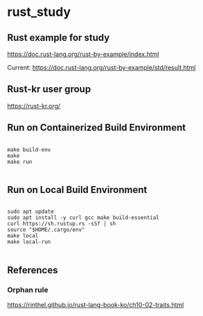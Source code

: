 # rust_study

## Rust example for study 
https://doc.rust-lang.org/rust-by-example/index.html

Current:
https://doc.rust-lang.org/rust-by-example/std/result.html

## Rust-kr user group
https://rust-kr.org/

## Run on Containerized Build Environment
<pre>
<code>
make build-env
make
make run
</code>
</pre>
  
## Run on Local Build Environment
<pre>
<code>
sudo apt update
sudo apt install -y curl gcc make build-essential
curl https://sh.rustup.rs -sSf | sh
source "$HOME/.cargo/env"
make local
make local-run
</code>
</pre>

## References
### Orphan rule
https://rinthel.github.io/rust-lang-book-ko/ch10-02-traits.html
